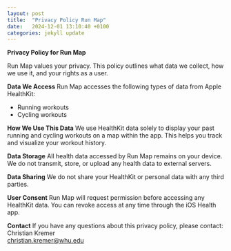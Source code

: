 ```yaml
---
layout: post
title:  "Privacy Policy Run Map"
date:   2024-12-01 13:10:40 +0100
categories: jekyll update
---
```


**Privacy Policy for Run Map**

Run Map values your privacy. This policy outlines what data we collect, how we use it, and your rights as a user.

**Data We Access**
Run Map accesses the following types of data from Apple HealthKit:
- Running workouts
- Cycling workouts

**How We Use This Data**
We use HealthKit data solely to display your past running and cycling workouts on a map within the app. This helps you track and visualize your workout history.

**Data Storage**
All health data accessed by Run Map remains on your device. We do not transmit, store, or upload any health data to external servers.

**Data Sharing**
We do not share your HealthKit or personal data with any third parties.

**User Consent**
Run Map will request permission before accessing any HealthKit data. You can revoke access at any time through the iOS Health app.

**Contact**
If you have any questions about this privacy policy, please contact:
Christian Kremer  
christian.kremer@whu.edu
